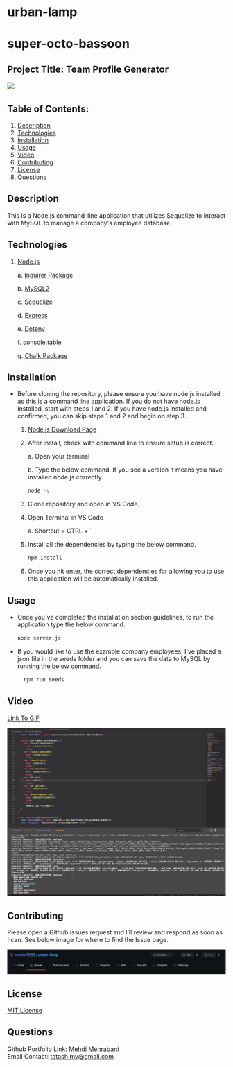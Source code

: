 # urban-lamp

# super-octo-bassoon

## Project Title: Team Profile Generator

<a href="https://choosealicense.com/licenses/mit" target="_blank"><img src="https://img.shields.io/badge/License-MIT-yellow.svg" /></a>

## Table of Contents:

1. [Description](#description)
1. [Technologies](#technologies)
1. [Installation](#installation)
1. [Usage](#usage)
1. [Video](#video)
1. [Contributing](#contributing)
1. [License](#license)
1. [Questions](#questions)

## Description

This is a Node.js command-line application that utilizes Sequelize to interact with MySQL to manage a company's employee database.

## Technologies

1. [Node.js](https://www.npmjs.com/package/inquirer)

   a. [Inquirer Package](https://www.npmjs.com/package/inquirer)

   b. [MySQL2](https://www.npmjs.com/package/mysql2)

   c. [Sequelize](https://www.npmjs.com/package/sequelize)

   d. [Express](https://www.npmjs.com/package/express)

   e. [Dotenv](https://www.npmjs.com/package/dotenv)

   f. [console.table](https://www.npmjs.com/package/console.table)

   g. [Chalk Package](https://www.npmjs.com/package/chalk)

## Installation

- Before cloning the repository, please ensure you have node.js installed as this is a command line application. If you do not have node.js installed, start with steps 1 and 2. If you have node.js installed and confirmed, you can skip steps 1 and 2 and begin on step 3.

  1.  [Node.js Download Page](https://nodejs.org/en/download/)

  2.  After install, check with command line to ensure setup is correct.

      a. Open your terminal

      b. Type the below command. If you see a version it means you have installed node.js correctly.

      ```bash
      node -v
      ```

  3.  Clone repository and open in VS Code.

  4.  Open Terminal in VS Code

      a. Shortcut = CTRL + `

  5.  Install all the dependencies by typing the below command.

      ```bash
      npm install
      ```

  6.  Once you hit enter, the correct dependencies for allowing you to use this application will be automatically installed.

## Usage

- Once you've completed the installation section guidelines, to run the application type the below command.

  ```bash
  node server.js
  ```

- If you would like to use the example company employees, I've placed a json file in the seeds folder and you can save the data to MySQL by running the below command.

  ```bash
    npm run seeds
  ```

## Video

[Link To GIF ](https://github.com/mmehr1988/urban-lamp/blob/main/gif/employee-tracker.gif)

![alt text](./gif/employee-tracker.gif)

## Contributing

Please open a Github issues request and I’ll review and respond as soon as I can. See below image for where to find the Issue page.

![alt text](./img/contribute-img.png)

## License

<a href="https://choosealicense.com/licenses/mit" target="_blank">MIT License</a>

## Questions

Github Portfolio Link: [Mehdi Mehrabani](https://github.com/mmehr1988)<br>
Email Contact: tatash.my@gmail.com
